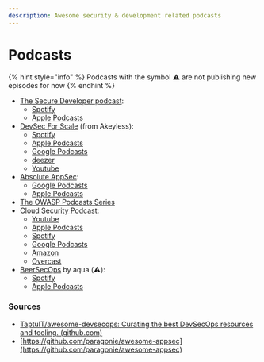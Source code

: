 ```yaml
---
description: Awesome security & development related podcasts
---
```


# Podcasts

{% hint style="info" %}
Podcasts with the symbol ⚠️ are not publishing new episodes for now
{% endhint %}

* [The Secure Developer podcast](https://www.devseccon.com/the-secure-developer-podcast):
  * [Spotify](https://open.spotify.com/show/0NX5cgorayOLBM6oc9zExW)
  * [Apple Podcasts](https://podcasts.apple.com/gb/podcast/the-secure-developer/id1156317989)
* [DevSec For Scale](https://www.akeyless.io/devsec-for-scale-podcast/) (from Akeyless):
  * [Spotify](https://open.spotify.com/show/3zByijgzlDWAc3ybsWyUaX)
  * [Apple Podcasts](https://podcasts.apple.com/us/podcast/devsec-for-scale-podcast/id1609408689)
  * [Google Podcasts](https://podcasts.google.com/feed/aHR0cHM6Ly9mZWVkLnBvZGJlYW4uY29tL2RldnNlY2ZvcnN0YXJ0dXBzL2ZlZWQueG1s)
  * [deezer](https://www.deezer.com/us/show/3558217)
  * [Youtube](https://www.youtube.com/watch?v=FE7wAaqKBeE\&list=PLhc-aRiEl\_XVUWWlvwBppXBFGe-xMK-dR)
* [Absolute AppSec](https://absoluteappsec.com/):
  * [Google Podcasts](https://podcasts.google.com/feed/aHR0cHM6Ly9hYnNvbHV0ZWFwcHNlYy5jb20vcnNzLnhtbA)
  * [Apple Podcasts](https://podcasts.apple.com/us/podcast/absolute-appsec/id1402701626)
* [The OWASP Podcasts Series](https://soundcloud.com/owasp-podcast)
* [Cloud Security Podcast](https://cloudsecuritypodcast.tv/):
  * [Youtube](https://www.youtube.com/c/CloudSecurityPodcast)
  * [Apple Podcasts](https://podcasts.apple.com/au/podcast/cloud-security-podcast/id1489678590)
  * [Spotify](https://open.spotify.com/show/6LZgeh4GecRYPc0WrwMB4I)
  * [Google Podcasts](https://podcasts.google.com/feed/aHR0cHM6Ly9hbmNob3IuZm0vcy8xMGZiOTkyOC9wb2RjYXN0L3Jzcw==)
  * [Amazon](https://www.amazon.com/Cloud-Security-Podcast/dp/B08JJRHVQG)
  * [Overcast](https://overcast.fm/itunes1489678590)
* [BeerSecOps](https://beersecops.com/) by aqua (⚠️):
  * [Spotify](https://open.spotify.com/show/52ZbO0ZuUDrXqV8WyWgHMJ)
  * [Apple Podcasts](https://podcasts.apple.com/us/podcast/beersecops/id1483587726)

### Sources

* [TaptuIT/awesome-devsecops: Curating the best DevSecOps resources and tooling. (github.com)](https://github.com/TaptuIT/awesome-devsecops#wikis)
* [https://github.com/paragonie/awesome-appsec](https://github.com/paragonie/awesome-appsec)
